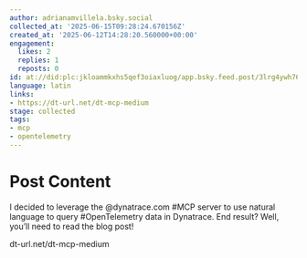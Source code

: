```yaml
---
author: adrianamvillela.bsky.social
collected_at: '2025-06-15T09:28:24.670156Z'
created_at: '2025-06-12T14:28:20.560000+00:00'
engagement:
  likes: 2
  replies: 1
  reposts: 0
id: at://did:plc:jkloammkxhs5qef3oiaxluog/app.bsky.feed.post/3lrg4ywh76223
language: latin
links:
- https://dt-url.net/dt-mcp-medium
stage: collected
tags:
- mcp
- opentelemetry
---
```


# Post Content

I decided to leverage the @dynatrace.com #MCP server to use natural language to query #OpenTelemetry data in Dynatrace. End result? Well, you’ll need to read the blog post!

dt-url.net/dt-mcp-medium